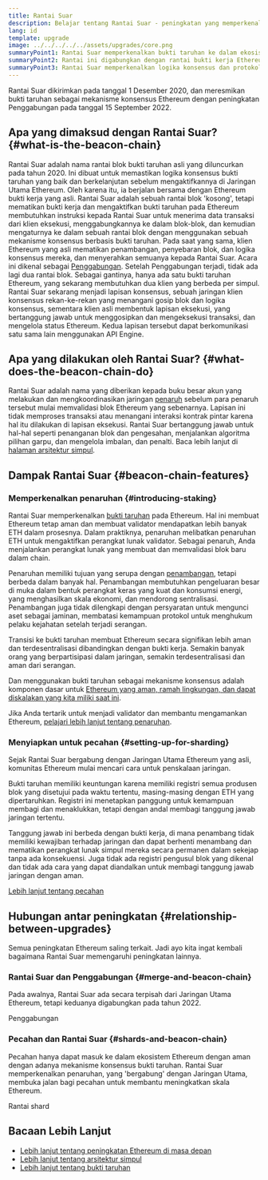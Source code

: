```yaml
---
title: Rantai Suar
description: Belajar tentang Rantai Suar - peningkatan yang memperkenalkan bukti taruhan Ethereum.
lang: id
template: upgrade
image: ../../../../../assets/upgrades/core.png
summaryPoint1: Rantai Suar memperkenalkan bukti taruhan ke dalam ekosistem Ethereum.
summaryPoint2: Rantai ini digabungkan dengan rantai bukti kerja Ethereum yang asli pada bulan September 2022.
summaryPoint3: Rantai Suar memperkenalkan logika konsensus dan protokol gosip blok yang sekarang mengamankan Ethereum.
---
```


<UpgradeStatus isShipped dateKey="page-upgrades-beacon-date">
  Rantai Suar dikirimkan pada tanggal 1 Desember 2020, dan meresmikan bukti taruhan sebagai mekanisme konsensus Ethereum dengan peningkatan Penggabungan pada tanggal 15 September 2022.
</UpgradeStatus>

## Apa yang dimaksud dengan Rantai Suar? {#what-is-the-beacon-chain}

Rantai Suar adalah nama rantai blok bukti taruhan asli yang diluncurkan pada tahun 2020. Ini dibuat untuk memastikan logika konsensus bukti taruhan yang baik dan berkelanjutan sebelum mengaktifkannya di Jaringan Utama Ethereum. Oleh karena itu, ia berjalan bersama dengan Ethereum bukti kerja yang asli. Rantai Suar adalah sebuah rantai blok 'kosong', tetapi mematikan bukti kerja dan mengaktifkan bukti taruhan pada Ethereum membutuhkan instruksi kepada Rantai Suar untuk menerima data transaksi dari klien eksekusi, menggabungkannya ke dalam blok-blok, dan kemudian mengaturnya ke dalam sebuah rantai blok dengan menggunakan sebuah mekanisme konsensus berbasis bukti taruhan. Pada saat yang sama, klien Ethereum yang asli mematikan penambangan, penyebaran blok, dan logika konsensus mereka, dan menyerahkan semuanya kepada Rantai Suar. Acara ini dikenal sebagai [Penggabungan](/roadmap/merge/). Setelah Penggabungan terjadi, tidak ada lagi dua rantai blok. Sebagai gantinya, hanya ada satu bukti taruhan Ethereum, yang sekarang membutuhkan dua klien yang berbeda per simpul. Rantai Suar sekarang menjadi lapisan konsensus, sebuah jaringan klien konsensus rekan-ke-rekan yang menangani gosip blok dan logika konsensus, sementara klien asli membentuk lapisan eksekusi, yang bertanggung jawab untuk menggosipkan dan mengeksekusi transaksi, dan mengelola status Ethereum. Kedua lapisan tersebut dapat berkomunikasi satu sama lain menggunakan API Engine.

## Apa yang dilakukan oleh Rantai Suar? {#what-does-the-beacon-chain-do}

Rantai Suar adalah nama yang diberikan kepada buku besar akun yang melakukan dan mengkoordinasikan jaringan [penaruh](/staking/) sebelum para penaruh tersebut mulai memvalidasi blok Ethereum yang sebenarnya. Lapisan ini tidak memproses transaksi atau menangani interaksi kontrak pintar karena hal itu dilakukan di lapisan eksekusi. Rantai Suar bertanggung jawab untuk hal-hal seperti penanganan blok dan pengesahan, menjalankan algoritma pilihan garpu, dan mengelola imbalan, dan penalti. Baca lebih lanjut di [halaman arsitektur simpul](/developers/docs/nodes-and-clients/node-architecture/#node-comparison).

## Dampak Rantai Suar {#beacon-chain-features}

### Memperkenalkan penaruhan {#introducing-staking}

Rantai Suar memperkenalkan [bukti taruhan](/developers/docs/consensus-mechanisms/pos/) pada Ethereum. Hal ini membuat Ethereum tetap aman dan membuat validator mendapatkan lebih banyak ETH dalam prosesnya. Dalam praktiknya, penaruhan melibatkan penaruhan ETH untuk mengaktifkan perangkat lunak validator. Sebagai penaruh, Anda menjalankan perangkat lunak yang membuat dan memvalidasi blok baru dalam chain.

Penaruhan memiliki tujuan yang serupa dengan [penambangan](/developers/docs/mining/), tetapi berbeda dalam banyak hal. Penambangan membutuhkan pengeluaran besar di muka dalam bentuk perangkat keras yang kuat dan konsumsi energi, yang menghasilkan skala ekonomi, dan mendorong sentralisasi. Penambangan juga tidak dilengkapi dengan persyaratan untuk mengunci aset sebagai jaminan, membatasi kemampuan protokol untuk menghukum pelaku kejahatan setelah terjadi serangan.

Transisi ke bukti taruhan membuat Ethereum secara signifikan lebih aman dan terdesentralisasi dibandingkan dengan bukti kerja. Semakin banyak orang yang berpartisipasi dalam jaringan, semakin terdesentralisasi dan aman dari serangan.

Dan menggunakan bukti taruhan sebagai mekanisme konsensus adalah komponen dasar untuk [Ethereum yang aman, ramah lingkungan, dan dapat diskalakan yang kita miliki saat ini](/roadmap/vision/).

<InfoBanner emoji=":money_bag:">
  Jika Anda tertarik untuk menjadi validator dan membantu mengamankan Ethereum, <a href="/staking/">pelajari lebih lanjut tentang penaruhan</a>.
</InfoBanner>

### Menyiapkan untuk pecahan {#setting-up-for-sharding}

Sejak Rantai Suar bergabung dengan Jaringan Utama Ethereum yang asli, komunitas Ethereum mulai mencari cara untuk penskalaan jaringan.

Bukti taruhan memiliki keuntungan karena memiliki registri semua produsen blok yang disetujui pada waktu tertentu, masing-masing dengan ETH yang dipertaruhkan. Registri ini menetapkan panggung untuk kemampuan membagi dan menaklukkan, tetapi dengan andal membagi tanggung jawab jaringan tertentu.

Tanggung jawab ini berbeda dengan bukti kerja, di mana penambang tidak memiliki kewajiban terhadap jaringan dan dapat berhenti menambang dan mematikan perangkat lunak simpul mereka secara permanen dalam sekejap tanpa ada konsekuensi. Juga tidak ada registri pengusul blok yang dikenal dan tidak ada cara yang dapat diandalkan untuk membagi tanggung jawab jaringan dengan aman.

[Lebih lanjut tentang pecahan](/roadmap/danksharding/)

## Hubungan antar peningkatan {#relationship-between-upgrades}

Semua peningkatan Ethereum saling terkait. Jadi ayo kita ingat kembali bagaimana Rantai Suar memengaruhi peningkatan lainnya.

### Rantai Suar dan Penggabungan {#merge-and-beacon-chain}

Pada awalnya, Rantai Suar ada secara terpisah dari Jaringan Utama Ethereum, tetapi keduanya digabungkan pada tahun 2022.

<ButtonLink to="/roadmap/merge/">
  Penggabungan
</ButtonLink>

### Pecahan dan Rantai Suar {#shards-and-beacon-chain}

Pecahan hanya dapat masuk ke dalam ekosistem Ethereum dengan aman dengan adanya mekanisme konsensus bukti taruhan. Rantai Suar memperkenalkan penaruhan, yang 'bergabung' dengan Jaringan Utama, membuka jalan bagi pecahan untuk membantu meningkatkan skala Ethereum.

<ButtonLink to="/roadmap/danksharding/">
  Rantai shard
</ButtonLink>

## Bacaan Lebih Lanjut

- [Lebih lanjut tentang peningkatan Ethereum di masa depan](/roadmap/vision)
- [Lebih lanjut tentang arsitektur simpul](/developers/docs/nodes-and-clients/node-architecture)
- [Lebih lanjut tentang bukti taruhan](/developers/docs/consensus-mechanisms/pos)

